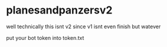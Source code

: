 # planesandpanzersv2
well technically this isnt v2 since v1 isnt even finish but watever

put your bot token into token.txt
